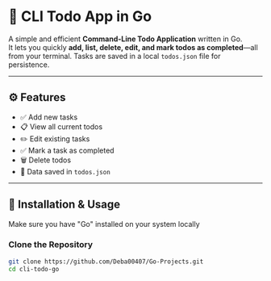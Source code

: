 # 📝 CLI Todo App in Go

A simple and efficient **Command-Line Todo Application** written in Go.  
It lets you quickly **add, list, delete, edit, and mark todos as completed**—all from your terminal. Tasks are saved in a local `todos.json` file for persistence.

---

## ⚙️ Features

- ✅ Add new tasks  
- 📋 View all current todos  
- ✏️ Edit existing tasks  
- ✅ Mark a task as completed  
- 🗑️ Delete todos  
- 💾 Data saved in `todos.json`

---

## 🚀 Installation & Usage
Make sure you have "Go" installed on your system locally

### Clone the Repository

```bash
git clone https://github.com/Deba00407/Go-Projects.git
cd cli-todo-go
